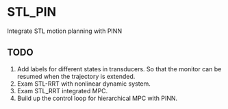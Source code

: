 # STL_PIN
Integrate STL motion planning with PINN

## TODO
1. Add labels for different states in transducers. So that the monitor can be resumed when the trajectory is extended.
2. Exam STL-RRT with nonlinear dynamic system.
3. Exam STL_RRT integrated MPC.
4. Build up the control loop for hierarchical MPC with PINN.
